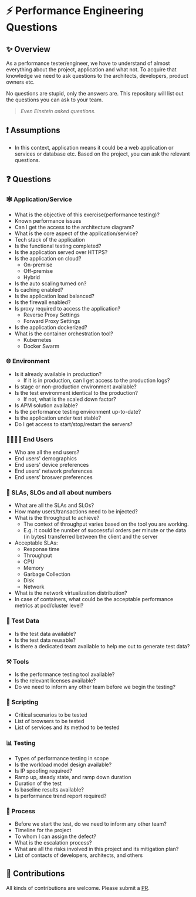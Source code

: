 # ⚡ Performance Engineering Questions

## ✨ Overview
As a performance tester/engineer, we have to understand of almost everything about the project, application and what not. To acquire that knowledge we need to ask questions to the architects, developers, product owners etc.

No questions are stupid, only the answers are. This repository will list out the questions you can ask to your team.

> *Even Einstein asked questions.*

## ❗ Assumptions

- In this context, application means it could be a web application or services or database etc. Based on the project, you can ask the relevant questions.

## ❓ Questions

### 🕸 Application/Service

 - What is the objective of this exercise(performance testing)?
 - Known performance issues
 - Can I get the access to the architecture diagram?
 - What is the core aspect of the application/service?
 - Tech stack of the application
 - Is the functional testing completed? 
 - Is the application served over HTTPS?
 - Is the application on cloud?
   - On-premise
   - Off-premise
   - Hybrid
 - Is the auto scaling turned on?
 - Is caching enabled?
 - Is the application load balanced?
 - Is the firewall enabled?
 - Is proxy required to access the application?
   - Reverse Proxy Settings
   - Forward Proxy Settings
 - Is the application dockerized?
 - What is the container orchestration tool?
   - Kubernetes
   - Docker Swarm   

### 🌐 Environment

 - Is it already available in production?
    - If it is in production, can I get access to the production logs?
 - Is stage or non-production environment available?
 - Is the test environment identical to the production?
    - If not, what is the scaled down factor?
 - Is APM solution available?
 - Is the performance testing environment up-to-date?
 - Is the application under test stable?
 - Do I get access to start/stop/restart the servers?

### 👨‍👩‍👧‍👦 End Users

 - Who are all the end users?
 - End users' demographics
 - End users' device preferences
 - End users' network preferences
 - End users' broswer preferences

### 🔢 SLAs, SLOs and all about numbers

 - What are all the SLAs and SLOs?
 - How many users/transactions need to be injected?
 - What is the throughput to achieve?
   - The context of throughput varies based on the tool you are working.
   - E.g. it could be number of successful orders per minute or the data (in bytes) transferred between the client and the server
 - Acceptable SLAs: 
    - Response time
    - Throughput
    - CPU
    - Memory
    - Garbage Collection
    - Disk
    - Network
 - What is the network virtualization distribution?
 - In case of containers, what could be the acceptable performance metrics at pod/cluster level?

### 💾 Test Data

 - Is the test data available?
 - Is the test data reusable?
 - Is there a dedicated team available to help me out to generate test data?

### ⚒️ Tools

 - Is the performance testing tool available?
 - Is the relevant licenses available?
 - Do we need to inform any other team before we begin the testing?

### 📜 Scripting

 - Critical scenarios to be tested
 - List of browsers to be tested 
 - List of services and its method to be tested

### 📊 Testing

 - Types of performance testing in scope
 - Is the workload model design available?
 - Is IP spoofing required?
 - Ramp up, steady state, and ramp down duration
 - Duration of the test
 - Is baseline results available?
 - Is performance trend report required?
 
### 🔁 Process 

 - Before we start the test, do we need to inform any other team?
 - Timeline for the project
 - To whom I can assign the defect?
 - What is the escalation process?
 - What are all the risks involved in this project and its mitigation plan?
 - List of contacts of developers, architects, and others

## 🙏 Contributions

All kinds of contributions are welcome. Please submit a [PR](https://github.com/QAInsights/Performance-Engineering-Questions/pulls).